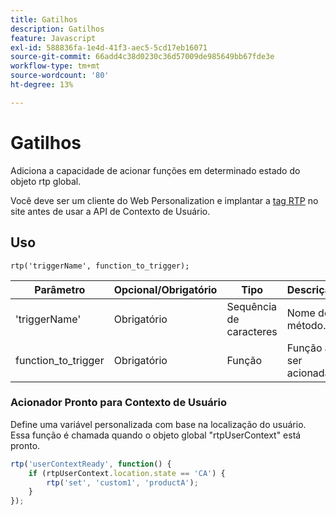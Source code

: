 ```yaml
---
title: Gatilhos
description: Gatilhos
feature: Javascript
exl-id: 588836fa-1e4d-41f3-aec5-5cd17eb16071
source-git-commit: 66add4c38d0230c36d57009de985649bb67fde3e
workflow-type: tm+mt
source-wordcount: '80'
ht-degree: 13%

---
```


# Gatilhos

Adiciona a capacidade de acionar funções em determinado estado do objeto rtp global.

Você deve ser um cliente do Web Personalization e implantar a [tag RTP](https://experienceleague.adobe.com/en/docs/marketo/using/product-docs/web-personalization/rtp-tag-implementation/deploy-the-rtp-javascript) no site antes de usar a API de Contexto de Usuário.

## Uso

`rtp('triggerName', function_to_trigger);`

| Parâmetro | Opcional/Obrigatório | Tipo | Descrição |
|---------------------|-------------------|----------|----------------------|
| &#39;triggerName&#39; | Obrigatório | Sequência de caracteres | Nome do método. |
| function_to_trigger | Obrigatório | Função | Função a ser acionada. |


### Acionador Pronto para Contexto de Usuário

Define uma variável personalizada com base na localização do usuário. Essa função é chamada quando o objeto global &quot;rtpUserContext&quot; está pronto.

```javascript
rtp('userContextReady', function() {
    if (rtpUserContext.location.state == 'CA') {
        rtp('set', 'custom1', 'productA');
    }
});
```
